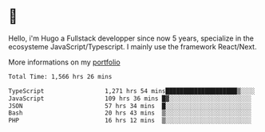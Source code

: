 # 👋 

Hello, i'm Hugo a Fullstack developper since now 5 years, specialize in the ecosysteme JavaScript/Typescript. I mainly use the framework React/Next.

More informations on my [portfolio](https://hcampos.fr)

<!--START_SECTION:waka-->

```txt
Total Time: 1,566 hrs 26 mins

TypeScript                 1,271 hrs 54 mins████████████████████▒░░░░   81.20 %
JavaScript                 109 hrs 36 mins █▓░░░░░░░░░░░░░░░░░░░░░░░   07.00 %
JSON                       57 hrs 34 mins  █░░░░░░░░░░░░░░░░░░░░░░░░   03.68 %
Bash                       20 hrs 43 mins  ▒░░░░░░░░░░░░░░░░░░░░░░░░   01.32 %
PHP                        16 hrs 12 mins  ▒░░░░░░░░░░░░░░░░░░░░░░░░   01.04 %
```

<!--END_SECTION:waka-->
